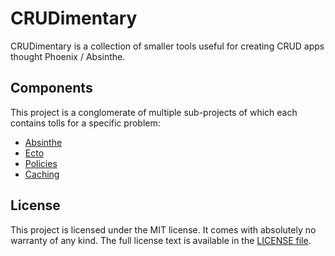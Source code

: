 # CRUDimentary

CRUDimentary is a collection of smaller tools useful for creating CRUD apps
thought Phoenix / Absinthe.

## Components

This project is a conglomerate of multiple sub-projects of which each contains
tolls for a specific problem:

* [Absinthe](https://github.com/CRUDimentary/crudimentary_absinthe)
* [Ecto](https://github.com/CRUDimentary/crudimentary_ecto)
* [Policies](https://github.com/CRUDimentary/crudimentary_policy)
* [Caching](https://github.com/CRUDimentary/crudimentary_cache)

## License

This project is licensed under the MIT license.
It comes with absolutely no warranty of any kind.
The full license text is available in the [LICENSE file](/LICENSE.txt).
